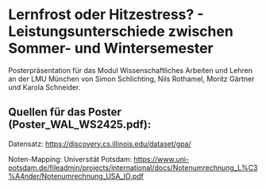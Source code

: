 # **Lernfrost oder Hitzestress? - **Leistungsunterschiede zwischen Sommer- und Wintersemester****

Posterpräsentation für das Modul Wissenschaftliches Arbeiten und Lehren an der LMU München von Simon Schlichting, Nils Rothamel, Moritz Gärtner und Karola Schneider.

## Quellen für das Poster (Poster_WAL_WS2425.pdf):

Datensatz: https://discovery.cs.illinois.edu/dataset/gpa/

Noten-Mapping: Universität Potsdam: https://www.uni-potsdam.de/fileadmin/projects/international/docs/Notenumrechnung_L%C3%A4nder/Notenumrechnung_USA_IO.pdf
